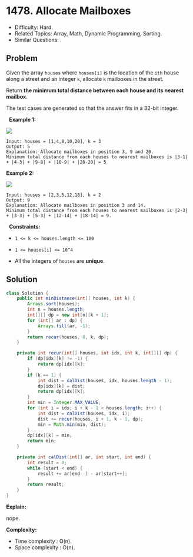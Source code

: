# 1478. Allocate Mailboxes

- Difficulty: Hard.
- Related Topics: Array, Math, Dynamic Programming, Sorting.
- Similar Questions: .

## Problem

Given the array ```houses``` where ```houses[i]``` is the location of the ```ith``` house along a street and an integer ```k```, allocate ```k``` mailboxes in the street.

Return **the **minimum** total distance between each house and its nearest mailbox**.

The test cases are generated so that the answer fits in a 32-bit integer.

 
**Example 1:**

![](https://assets.leetcode.com/uploads/2020/05/07/sample_11_1816.png)

```
Input: houses = [1,4,8,10,20], k = 3
Output: 5
Explanation: Allocate mailboxes in position 3, 9 and 20.
Minimum total distance from each houses to nearest mailboxes is |3-1| + |4-3| + |9-8| + |10-9| + |20-20| = 5 
```

**Example 2:**

![](https://assets.leetcode.com/uploads/2020/05/07/sample_2_1816.png)

```
Input: houses = [2,3,5,12,18], k = 2
Output: 9
Explanation: Allocate mailboxes in position 3 and 14.
Minimum total distance from each houses to nearest mailboxes is |2-3| + |3-3| + |5-3| + |12-14| + |18-14| = 9.
```

 
**Constraints:**


	
- ```1 <= k <= houses.length <= 100```
	
- ```1 <= houses[i] <= 10^4```
	
- All the integers of ```houses``` are **unique**.



## Solution

```java
class Solution {
    public int minDistance(int[] houses, int k) {
        Arrays.sort(houses);
        int n = houses.length;
        int[][] dp = new int[n][k + 1];
        for (int[] ar : dp) {
            Arrays.fill(ar, -1);
        }
        return recur(houses, 0, k, dp);
    }

    private int recur(int[] houses, int idx, int k, int[][] dp) {
        if (dp[idx][k] != -1) {
            return dp[idx][k];
        }
        if (k == 1) {
            int dist = calDist(houses, idx, houses.length - 1);
            dp[idx][k] = dist;
            return dp[idx][k];
        }
        int min = Integer.MAX_VALUE;
        for (int i = idx; i + k - 1 < houses.length; i++) {
            int dist = calDist(houses, idx, i);
            dist += recur(houses, i + 1, k - 1, dp);
            min = Math.min(min, dist);
        }
        dp[idx][k] = min;
        return min;
    }

    private int calDist(int[] ar, int start, int end) {
        int result = 0;
        while (start < end) {
            result += ar[end--] - ar[start++];
        }
        return result;
    }
}
```

**Explain:**

nope.

**Complexity:**

* Time complexity : O(n).
* Space complexity : O(n).
